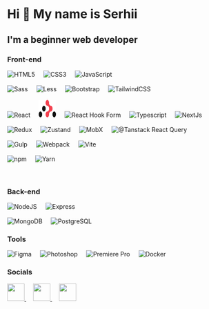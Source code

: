 # Hi 👋 My name is Serhii

## I'm a beginner web developer

### Front-end

<p align="left">

 <img src="https://raw.githubusercontent.com/danielcranney/readme-generator/main/public/icons/skills/html5-colored.svg" width="40" height="40" alt="HTML5" />
  
  <img width="12" />
  
  <img src="https://raw.githubusercontent.com/danielcranney/readme-generator/main/public/icons/skills/css3-colored.svg" width="40" height="40" alt="CSS3" />
  
  <img width="12" />
  
  <img src="https://raw.githubusercontent.com/danielcranney/readme-generator/main/public/icons/skills/javascript-colored.svg" width="40" height="40" alt="JavaScript" />

  <br>
  <br>

  <img src="https://raw.githubusercontent.com/danielcranney/readme-generator/main/public/icons/skills/sass-colored.svg" width="40" height="40" alt="Sass" />
  
  <img width="12" />
  
  <img src="https://cdn4.iconfinder.com/data/icons/logos-and-brands/512/198_Less_logo_logos-512.png" width="40" height="40" alt="Less" />
  
  <img width="12" />
  
  <img src="https://raw.githubusercontent.com/danielcranney/readme-generator/main/public/icons/skills/bootstrap-colored.svg" width="40" height="40" alt="Bootstrap" />
  
  <img width="12" />
  
  <img src="https://raw.githubusercontent.com/danielcranney/readme-generator/main/public/icons/skills/tailwindcss-colored.svg" width="40" height="40" alt="TailwindCSS" />

  <br>
  <br>

  <img src="https://raw.githubusercontent.com/danielcranney/readme-generator/main/public/icons/skills/react-colored.svg" width="40" height="40" alt="React" />
 
  <img width="12" />
  
  <img src="./assets/rr_logo_light.svg" width="40" height="40" alt="React Router" />
 
  <img width="12" />
  
  <img src="https://react-hook-form.com/images/logo/react-hook-form-logo-only.svg" width="40" height="40" alt="React Hook Form" />
 
  <img width="12" />

  <img src="https://raw.githubusercontent.com/danielcranney/readme-generator/main/public/icons/skills/typescript-colored.svg" width="40" height="40" alt="Typescript" />

  <img width="12" />
  
  <img src="https://raw.githubusercontent.com/danielcranney/readme-generator/main/public/icons/skills/nextjs-colored.svg" width="40" height="40" alt="NextJs" />

  <br>
  <br>

  <img src="https://raw.githubusercontent.com/danielcranney/readme-generator/main/public/icons/skills/redux-colored.svg" width="40" height="40" alt="Redux" />
  
  <img width="12" />
  
  <img src="https://user-images.githubusercontent.com/958486/218346783-72be5ae3-b953-4dd7-b239-788a882fdad6.svg" width="40" height="40" alt="Zustand" />
  
  <img width="12" />
  
  <img src="https://cdn.worldvectorlogo.com/logos/mobx.svg" width="40" height="40" alt="MobX" />
  
  <img width="12" />
  
  <img src="https://seeklogo.com/images/R/react-query-logo-1340EA4CE9-seeklogo.com.png" width="40" height="40" alt="@Tanstack React Query" />

  <br>
  <br>

  <img src="https://www.svgrepo.com/show/303440/gulp-logo.svg" width="40" height="40" alt="Gulp" />
  
  <img width="12" />
  
  <img src="https://raw.githubusercontent.com/danielcranney/readme-generator/main/public/icons/skills/webpack-colored.svg" width="40" height="40" alt="Webpack" />
  
  <img width="12" />
  
  <img src="https://raw.githubusercontent.com/danielcranney/readme-generator/main/public/icons/skills/vite-colored.svg" width="40" height="40" alt="Vite" />

  <br>
  <br>

  <img src="https://www.cdnlogo.com/logos/n/39/npm-square-red.svg" width="40" height="40" alt="npm" />

  <img width="12" />
  
  <img src="https://static-00.iconduck.com/assets.00/yarn-original-icon-256x256-gh6uo2q2.png" width="40" height="40" alt="Yarn" />

  <br>
  <br>
  <br>

</p>

### Back-end

<p align="left">

  <img src="https://raw.githubusercontent.com/danielcranney/readme-generator/main/public/icons/skills/nodejs-colored.svg" width="40" height="40" alt="NodeJS" />

  <img width="12" />

  <img src="https://raw.githubusercontent.com/danielcranney/readme-generator/main/public/icons/skills/express-colored.svg" width="40" height="40" alt="Express" />

  <br>
  <br>

  <img src="https://raw.githubusercontent.com/danielcranney/readme-generator/main/public/icons/skills/mongodb-colored.svg" width="40" height="40" alt="MongoDB" />

  <img width="12" />

  <img src="https://raw.githubusercontent.com/danielcranney/readme-generator/main/public/icons/skills/postgresql-colored.svg" width="40" height="40" alt="PostgreSQL" />

</p>

### Tools

  <p align="left">

  <img src="https://raw.githubusercontent.com/danielcranney/readme-generator/main/public/icons/skills/figma-colored.svg" width="40" height="40" alt="Figma" />

  <img width="12" />

  <img src="https://raw.githubusercontent.com/danielcranney/readme-generator/main/public/icons/skills/photoshop-colored.svg" width="40" height="40" alt="Photoshop" />
  
  <img width="12" />

  <img src="https://raw.githubusercontent.com/danielcranney/readme-generator/main/public/icons/skills/premierepro-colored.svg" width="40" height="40" alt="Premiere Pro" />
  
  <img width="12" />

  <img src="https://raw.githubusercontent.com/danielcranney/readme-generator/main/public/icons/skills/docker-colored.svg" width="40" height="40" alt="Docker" />

</p>

### Socials

  <p align="left">

  <a href="http://www.instagram.com/serlisovyk" target="_blank" rel="noreferrer">
    <picture>
      <source media="(prefers-color-scheme: dark)" srcset="https://raw.githubusercontent.com/danielcranney/readme-generator/main/public/icons/socials/instagram-dark.svg" />
      <source media="(prefers-color-scheme: light)" srcset="https://raw.githubusercontent.com/danielcranney/readme-generator/main/public/icons/socials/instagram.svg" />
      <img src="https://raw.githubusercontent.com/danielcranney/readme-generator/main/public/icons/socials/instagram.svg" width="40" height="40" />
    </picture>
  </a> 
  <img width="12" />
  <a href="https://www.linkedin.com/in/serhii-lisovyk-b43a4b29b" target="_blank" rel="noreferrer">
    <picture>
      <source media="(prefers-color-scheme: dark)" srcset="https://raw.githubusercontent.com/danielcranney/readme-generator/main/public/icons/socials/linkedin-dark.svg" />
      <source media="(prefers-color-scheme: light)" srcset="https://raw.githubusercontent.com/danielcranney/readme-generator/main/public/icons/socials/linkedin.svg" />
      <img src="https://raw.githubusercontent.com/danielcranney/readme-generator/main/public/icons/socials/linkedin.svg" width="40" height="40" />
    </picture>
  </a>
  <img width="12" />
  <a href="https://t.me/serlisovyk" target="_blank" rel="noreferrer">
    <picture>
      <source media="(prefers-color-scheme: dark)" srcset="https://www.svgrepo.com/show/68768/telegram.svg" />
      <source media="(prefers-color-scheme: light)" srcset="https://upload.wikimedia.org/wikipedia/commons/thumb/8/83/Telegram_2019_Logo.svg/2048px-Telegram_2019_Logo.svg.png" />
      <img src="https://upload.wikimedia.org/wikipedia/commons/thumb/8/83/Telegram_2019_Logo.svg/2048px-Telegram_2019_Logo.svg.png" width="40" height="40" />
    </picture>
  </a>
  
</p>
